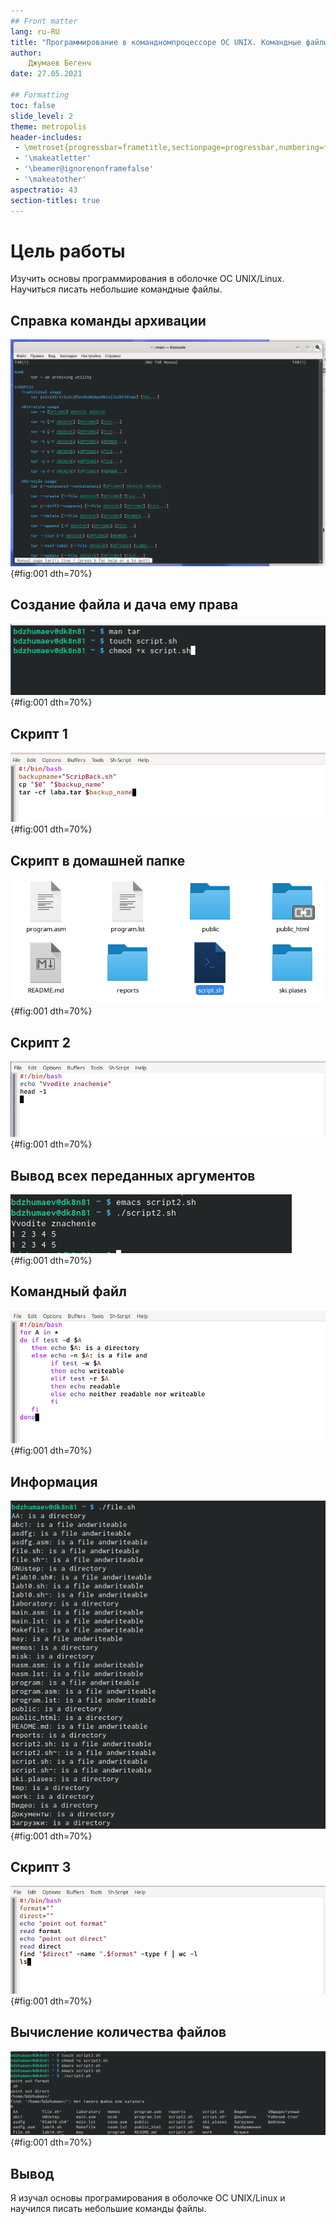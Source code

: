 ```yaml
---
## Front matter
lang: ru-RU
title: "Программирование в командномпроцессоре ОС UNIX. Командные файлы"
author:
	Джумаев Бегенч
date: 27.05.2021

## Formatting
toc: false
slide_level: 2
theme: metropolis
header-includes: 
 - \metroset{progressbar=frametitle,sectionpage=progressbar,numbering=fraction}
 - '\makeatletter'
 - '\beamer@ignorenonframefalse'
 - '\makeatother'
aspectratio: 43
section-titles: true
---
```

   

# Цель работы

 Изучить основы программирования в оболочке ОС UNIX/Linux. Научиться писать небольшие командные файлы.


## Справка команды архивации

![](image/01.png){#fig:001  dth=70%}
 
## Создание файла и дача ему права

![](image/02.png){#fig:001  dth=70%}

## Скрипт 1

![](image/03.png){#fig:001  dth=70%}

## Скрипт в домашней папке

![](image/04.png){#fig:001  dth=70%}

## Скрипт 2

![](image/05.png){#fig:001  dth=70%}

## Вывод всех переданных аргументов

![](image/06.png){#fig:001  dth=70%}

## Командный файл

![](image/07.png){#fig:001  dth=70%}

## Информация

![](image/08.png){#fig:001  dth=70%}

## Скрипт 3

![](image/09.png){#fig:001  dth=70%}

## Вычисление количества файлов

![](image/10.png){#fig:001  dth=70%}

## Вывод

 Я изучал основы програмирования в оболочке OC UNIX/Linux и научился писать небольшие команды файлы. 
